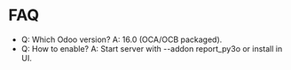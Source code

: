 # FAQ

- Q: Which Odoo version? A: 16.0 (OCA/OCB packaged).
- Q: How to enable? A: Start server with --addon report_py3o or install in UI.
